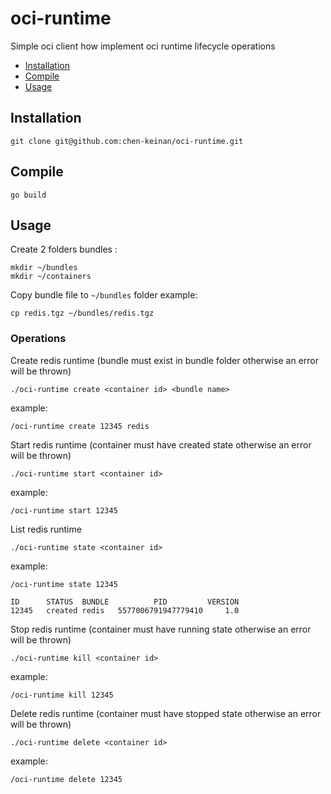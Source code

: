 # oci-runtime

 Simple oci client how implement oci runtime lifecycle operations


* [Installation](#installation)
* [Compile](#compile)
* [Usage](#usage)


## Installation

```shell
git clone git@github.com:chen-keinan/oci-runtime.git
```

## Compile
```shell
go build 
```

## Usage
Create 2 folders bundles :
```shell
mkdir ~/bundles
mkdir ~/containers
```
Copy bundle file to `~/bundles` folder example:
```shell
cp redis.tgz ~/bundles/redis.tgz
```
### Operations
Create redis runtime (bundle must exist in bundle folder otherwise an error will be thrown)
```shell
./oci-runtime create <container id> <bundle name>
```
example:
```shell
/oci-runtime create 12345 redis
```
Start redis runtime (container must have created state otherwise an error will be thrown)
```shell
./oci-runtime start <container id> 
```
example:
```shell
/oci-runtime start 12345 
```
List redis runtime
```shell
./oci-runtime state <container id> 
```
example:
```shell
/oci-runtime state 12345 
```
```shell
ID  	STATUS 	BUNDLE	        PID        	VERSION
12345	created	redis 	5577006791947779410	    1.0
```

Stop redis runtime (container must have running state otherwise an error will be thrown)
```shell
./oci-runtime kill <container id> 
```
example:
```shell
/oci-runtime kill 12345 
```
Delete redis runtime (container must have stopped state otherwise an error will be thrown)
```shell
./oci-runtime delete <container id> 
```
example:
```shell
/oci-runtime delete 12345 
```
